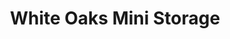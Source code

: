 ---
title: "White Oaks Mini Storage"
url: /springfield/white-oaks-mini-storage/
shop: storage rental
---